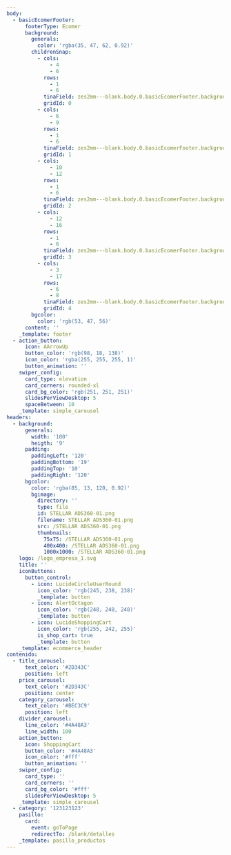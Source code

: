 ```yaml
---
body:
  - basicEcomerFooter:
      footerType: Ecomer
      background:
        generals:
          color: 'rgba(35, 47, 62, 0.92)'
        childrenSnap:
          - cols:
              - 4
              - 6
            rows:
              - 1
              - 6
            tinaField: zes2mm---blank.body.0.basicEcomerFooter.background.childrenSnap
            gridId: 0
          - cols:
              - 6
              - 9
            rows:
              - 1
              - 6
            tinaField: zes2mm---blank.body.0.basicEcomerFooter.background.childrenSnap
            gridId: 1
          - cols:
              - 10
              - 12
            rows:
              - 1
              - 6
            tinaField: zes2mm---blank.body.0.basicEcomerFooter.background.childrenSnap
            gridId: 2
          - cols:
              - 12
              - 16
            rows:
              - 1
              - 6
            tinaField: zes2mm---blank.body.0.basicEcomerFooter.background.childrenSnap
            gridId: 3
          - cols:
              - 3
              - 17
            rows:
              - 6
              - 8
            tinaField: zes2mm---blank.body.0.basicEcomerFooter.background.childrenSnap
            gridId: 4
        bgcolor:
          color: 'rgb(53, 47, 56)'
      content: ''
    _template: footer
  - action_button:
      icon: AArrowUp
      button_color: 'rgb(98, 18, 138)'
      icon_color: 'rgba(255, 255, 255, 1)'
      button_animation: ''
    swiper_config:
      card_type: elevation
      card_corners: rounded-xl
      card_bg_color: 'rgb(251, 251, 251)'
      slidesPerViewDesktop: 5
      spaceBetween: 10
    _template: simple_carousel
headers:
  - background:
      generals:
        width: '100'
        heigth: '9'
      padding:
        paddingLeft: '120'
        paddingBottom: '19'
        paddingTop: '10'
        paddingRight: '120'
      bgcolor:
        color: 'rgba(85, 13, 120, 0.92)'
        bgimage:
          directory: ''
          type: file
          id: STELLAR ADS360-01.png
          filename: STELLAR ADS360-01.png
          src: /STELLAR ADS360-01.png
          thumbnails:
            75x75: /STELLAR ADS360-01.png
            400x400: /STELLAR ADS360-01.png
            1000x1000: /STELLAR ADS360-01.png
    logo: /logo_empresa_1.svg
    title: ''
    iconButtons:
      button_control:
        - icon: LucideCircleUserRound
          icon_color: 'rgb(245, 238, 238)'
          _template: button
        - icon: AlertOctagon
          icon_color: 'rgb(248, 248, 248)'
          _template: button
        - icon: LucideShoppingCart
          icon_color: 'rgb(255, 242, 255)'
          is_shop_cart: true
          _template: button
    _template: ecommerce_header
contenido:
  - title_carousel:
      text_color: '#2D343C'
      position: left
    price_carousel:
      text_color: '#2D343C'
      position: center
    category_carousel:
      text_color: '#BEC3C9'
      position: left
    divider_carousel:
      line_color: '#4A48A3'
      line_width: 100
    action_button:
      icon: ShoppingCart
      button_color: '#4A48A3'
      icon_color: '#fff'
      button_animation: ''
    swiper_config:
      card_type: ''
      card_corners: ''
      card_bg_color: '#fff'
      slidesPerViewDesktop: 5
    _template: simple_carousel
  - category: '123123123'
    pasillo:
      card:
        event: goToPage
        redirectTo: /blank/detalles
    _template: pasillo_productos
---
```



